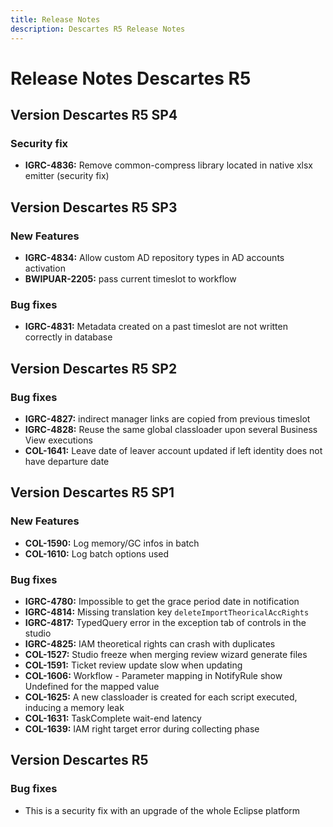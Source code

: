 ```yaml
---
title: Release Notes
description: Descartes R5 Release Notes
---
```


# Release Notes Descartes R5

## Version Descartes R5 SP4

### Security fix

- **IGRC-4836:** Remove common-compress library located in native xlsx emitter (security fix)

## Version Descartes R5 SP3

### New Features

- **IGRC-4834:** Allow custom AD repository types in AD accounts activation
- **BWIPUAR-2205:** pass current timeslot to workflow

### Bug fixes

- **IGRC-4831:** Metadata created on a past timeslot are not written correctly in database

## Version Descartes R5 SP2

### Bug fixes

- **IGRC-4827:** indirect manager links are copied from previous timeslot
- **IGRC-4828:** Reuse the same global classloader upon several Business View executions
- **COL-1641:** Leave date of leaver account updated if left identity does not have departure date

## Version Descartes R5 SP1

### New Features

- **COL-1590:** Log memory/GC infos in batch
- **COL-1610:** Log batch options used

### Bug fixes

- **IGRC-4780:** Impossible to get the grace period date in notification
- **IGRC-4814:** Missing translation key `deleteImportTheoricalAccRights`
- **IGRC-4817:** TypedQuery error in the exception tab of controls in the studio
- **IGRC-4825:** IAM theoretical rights can crash with duplicates
- **COL-1527:** Studio freeze when merging review wizard generate files
- **COL-1591:** Ticket review update slow when updating
- **COL-1606:** Workflow - Parameter mapping in NotifyRule show Undefined for the mapped value
- **COL-1625:** A new classloader is created for each script executed, inducing a memory leak
- **COL-1631:** TaskComplete wait-end latency
- **COL-1639:** IAM right target error during collecting phase

## Version Descartes R5

### Bug fixes

- This is a security fix with an upgrade of the whole Eclipse platform
